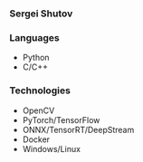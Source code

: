 ### Sergei Shutov

### Languages
- Python
- C/C++

### Technologies
- OpenCV
- PyTorch/TensorFlow
- ONNX/TensorRT/DeepStream
- Docker
- Windows/Linux

<!--
**stopmosk/stopmosk** is a ✨ _special_ ✨ repository because its `README.md` (this file) appears on your GitHub profile.

Here are some ideas to get you started:

- 🔭 I’m currently working on ...
- 🌱 I’m currently learning ...
- 👯 I’m looking to collaborate on ...
- 🤔 I’m looking for help with ...
- 💬 Ask me about ...
- 📫 How to reach me: ...
- 😄 Pronouns: ...
- ⚡ Fun fact: ...
-->
